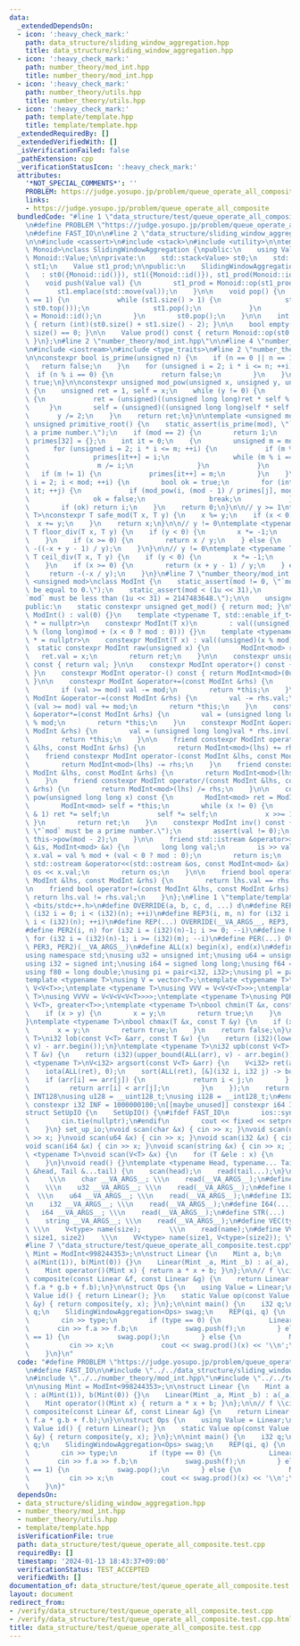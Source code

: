 ```yaml
---
data:
  _extendedDependsOn:
  - icon: ':heavy_check_mark:'
    path: data_structure/sliding_window_aggregation.hpp
    title: data_structure/sliding_window_aggregation.hpp
  - icon: ':heavy_check_mark:'
    path: number_theory/mod_int.hpp
    title: number_theory/mod_int.hpp
  - icon: ':heavy_check_mark:'
    path: number_theory/utils.hpp
    title: number_theory/utils.hpp
  - icon: ':heavy_check_mark:'
    path: template/template.hpp
    title: template/template.hpp
  _extendedRequiredBy: []
  _extendedVerifiedWith: []
  _isVerificationFailed: false
  _pathExtension: cpp
  _verificationStatusIcon: ':heavy_check_mark:'
  attributes:
    '*NOT_SPECIAL_COMMENTS*': ''
    PROBLEM: https://judge.yosupo.jp/problem/queue_operate_all_composite
    links:
    - https://judge.yosupo.jp/problem/queue_operate_all_composite
  bundledCode: "#line 1 \"data_structure/test/queue_operate_all_composite.test.cpp\"\
    \n#define PROBLEM \"https://judge.yosupo.jp/problem/queue_operate_all_composite\"\
    \n#define FAST_IO\n\n#line 2 \"data_structure/sliding_window_aggregation.hpp\"\
    \n\n#include <cassert>\n#include <stack>\n#include <utility>\n\ntemplate <typename\
    \ Monoid>\nclass SlidingWindowAggregation {\npublic:\n    using Value = typename\
    \ Monoid::Value;\n\nprivate:\n    std::stack<Value> st0;\n    std::stack<Value>\
    \ st1;\n    Value st1_prod;\n\npublic:\n    SlidingWindowAggregation()\n     \
    \   : st0({Monoid::id()}), st1({Monoid::id()}), st1_prod(Monoid::id()) {}\n\n\
    \    void push(Value val) {\n        st1_prod = Monoid::op(st1_prod, val);\n \
    \       st1.emplace(std::move(val));\n    }\n\n    void pop() {\n        if (st0.size()\
    \ == 1) {\n            while (st1.size() > 1) {\n                st0.emplace(Monoid::op(st1.top(),\
    \ st0.top()));\n                st1.pop();\n            }\n            st1_prod\
    \ = Monoid::id();\n        }\n        st0.pop();\n    }\n\n    int size() const\
    \ { return (int)(st0.size() + st1.size() - 2); }\n\n    bool empty() const { return\
    \ size() == 0; }\n\n    Value prod() const { return Monoid::op(st0.top(), st1_prod);\
    \ }\n};\n#line 2 \"number_theory/mod_int.hpp\"\n\n#line 4 \"number_theory/mod_int.hpp\"\
    \n#include <iostream>\n#include <type_traits>\n#line 2 \"number_theory/utils.hpp\"\
    \n\nconstexpr bool is_prime(unsigned n) {\n    if (n == 0 || n == 1) {\n     \
    \   return false;\n    }\n    for (unsigned i = 2; i * i <= n; ++i) {\n      \
    \  if (n % i == 0) {\n            return false;\n        }\n    }\n    return\
    \ true;\n}\n\nconstexpr unsigned mod_pow(unsigned x, unsigned y, unsigned mod)\
    \ {\n    unsigned ret = 1, self = x;\n    while (y != 0) {\n        if (y & 1)\
    \ {\n            ret = (unsigned)((unsigned long long)ret * self % mod);\n   \
    \     }\n        self = (unsigned)((unsigned long long)self * self % mod);\n \
    \       y /= 2;\n    }\n    return ret;\n}\n\ntemplate <unsigned mod>\nconstexpr\
    \ unsigned primitive_root() {\n    static_assert(is_prime(mod), \"`mod` must be\
    \ a prime number.\");\n    if (mod == 2) {\n        return 1;\n    }\n\n    unsigned\
    \ primes[32] = {};\n    int it = 0;\n    {\n        unsigned m = mod - 1;\n  \
    \      for (unsigned i = 2; i * i <= m; ++i) {\n            if (m % i == 0) {\n\
    \                primes[it++] = i;\n                while (m % i == 0) {\n   \
    \                 m /= i;\n                }\n            }\n        }\n     \
    \   if (m != 1) {\n            primes[it++] = m;\n        }\n    }\n    for (unsigned\
    \ i = 2; i < mod; ++i) {\n        bool ok = true;\n        for (int j = 0; j <\
    \ it; ++j) {\n            if (mod_pow(i, (mod - 1) / primes[j], mod) == 1) {\n\
    \                ok = false;\n                break;\n            }\n        }\n\
    \        if (ok) return i;\n    }\n    return 0;\n}\n\n// y >= 1\ntemplate <typename\
    \ T>\nconstexpr T safe_mod(T x, T y) {\n    x %= y;\n    if (x < 0) {\n      \
    \  x += y;\n    }\n    return x;\n}\n\n// y != 0\ntemplate <typename T>\nconstexpr\
    \ T floor_div(T x, T y) {\n    if (y < 0) {\n        x *= -1;\n        y *= -1;\n\
    \    }\n    if (x >= 0) {\n        return x / y;\n    } else {\n        return\
    \ -((-x + y - 1) / y);\n    }\n}\n\n// y != 0\ntemplate <typename T>\nconstexpr\
    \ T ceil_div(T x, T y) {\n    if (y < 0) {\n        x *= -1;\n        y *= -1;\n\
    \    }\n    if (x >= 0) {\n        return (x + y - 1) / y;\n    } else {\n   \
    \     return -(-x / y);\n    }\n}\n#line 7 \"number_theory/mod_int.hpp\"\n\ntemplate\
    \ <unsigned mod>\nclass ModInt {\n    static_assert(mod != 0, \"`mod` must not\
    \ be equal to 0.\");\n    static_assert(mod < (1u << 31),\n                  \"\
    `mod` must be less than (1u << 31) = 2147483648.\");\n\n    unsigned val;\n\n\
    public:\n    static constexpr unsigned get_mod() { return mod; }\n\n    constexpr\
    \ ModInt() : val(0) {}\n    template <typename T, std::enable_if_t<std::is_signed_v<T>>\
    \ * = nullptr>\n    constexpr ModInt(T x)\n        : val((unsigned)((long long)x\
    \ % (long long)mod + (x < 0 ? mod : 0))) {}\n    template <typename T, std::enable_if_t<std::is_unsigned_v<T>>\
    \ * = nullptr>\n    constexpr ModInt(T x) : val((unsigned)(x % mod)) {}\n\n  \
    \  static constexpr ModInt raw(unsigned x) {\n        ModInt<mod> ret;\n     \
    \   ret.val = x;\n        return ret;\n    }\n\n    constexpr unsigned get_val()\
    \ const { return val; }\n\n    constexpr ModInt operator+() const { return *this;\
    \ }\n    constexpr ModInt operator-() const { return ModInt<mod>(0u) - *this;\
    \ }\n\n    constexpr ModInt &operator+=(const ModInt &rhs) {\n        val += rhs.val;\n\
    \        if (val >= mod) val -= mod;\n        return *this;\n    }\n    constexpr\
    \ ModInt &operator-=(const ModInt &rhs) {\n        val -= rhs.val;\n        if\
    \ (val >= mod) val += mod;\n        return *this;\n    }\n    constexpr ModInt\
    \ &operator*=(const ModInt &rhs) {\n        val = (unsigned long long)val * rhs.val\
    \ % mod;\n        return *this;\n    }\n    constexpr ModInt &operator/=(const\
    \ ModInt &rhs) {\n        val = (unsigned long long)val * rhs.inv().val % mod;\n\
    \        return *this;\n    }\n\n    friend constexpr ModInt operator+(const ModInt\
    \ &lhs, const ModInt &rhs) {\n        return ModInt<mod>(lhs) += rhs;\n    }\n\
    \    friend constexpr ModInt operator-(const ModInt &lhs, const ModInt &rhs) {\n\
    \        return ModInt<mod>(lhs) -= rhs;\n    }\n    friend constexpr ModInt operator*(const\
    \ ModInt &lhs, const ModInt &rhs) {\n        return ModInt<mod>(lhs) *= rhs;\n\
    \    }\n    friend constexpr ModInt operator/(const ModInt &lhs, const ModInt\
    \ &rhs) {\n        return ModInt<mod>(lhs) /= rhs;\n    }\n\n    constexpr ModInt\
    \ pow(unsigned long long x) const {\n        ModInt<mod> ret = ModInt<mod>::raw(1);\n\
    \        ModInt<mod> self = *this;\n        while (x != 0) {\n            if (x\
    \ & 1) ret *= self;\n            self *= self;\n            x >>= 1;\n       \
    \ }\n        return ret;\n    }\n    constexpr ModInt inv() const {\n        static_assert(is_prime(mod),\
    \ \"`mod` must be a prime number.\");\n        assert(val != 0);\n        return\
    \ this->pow(mod - 2);\n    }\n\n    friend std::istream &operator>>(std::istream\
    \ &is, ModInt<mod> &x) {\n        long long val;\n        is >> val;\n       \
    \ x.val = val % mod + (val < 0 ? mod : 0);\n        return is;\n    }\n\n    friend\
    \ std::ostream &operator<<(std::ostream &os, const ModInt<mod> &x) {\n       \
    \ os << x.val;\n        return os;\n    }\n\n    friend bool operator==(const\
    \ ModInt &lhs, const ModInt &rhs) {\n        return lhs.val == rhs.val;\n    }\n\
    \n    friend bool operator!=(const ModInt &lhs, const ModInt &rhs) {\n       \
    \ return lhs.val != rhs.val;\n    }\n};\n#line 1 \"template/template.hpp\"\n#include\
    \ <bits/stdc++.h>\n#define OVERRIDE(a, b, c, d, ...) d\n#define REP2(i, n) for\
    \ (i32 i = 0; i < (i32)(n); ++i)\n#define REP3(i, m, n) for (i32 i = (i32)(m);\
    \ i < (i32)(n); ++i)\n#define REP(...) OVERRIDE(__VA_ARGS__, REP3, REP2)(__VA_ARGS__)\n\
    #define PER2(i, n) for (i32 i = (i32)(n)-1; i >= 0; --i)\n#define PER3(i, m, n)\
    \ for (i32 i = (i32)(n)-1; i >= (i32)(m); --i)\n#define PER(...) OVERRIDE(__VA_ARGS__,\
    \ PER3, PER2)(__VA_ARGS__)\n#define ALL(x) begin(x), end(x)\n#define LEN(x) (i32)(x.size())\n\
    using namespace std;\nusing u32 = unsigned int;\nusing u64 = unsigned long long;\n\
    using i32 = signed int;\nusing i64 = signed long long;\nusing f64 = double;\n\
    using f80 = long double;\nusing pi = pair<i32, i32>;\nusing pl = pair<i64, i64>;\n\
    template <typename T>\nusing V = vector<T>;\ntemplate <typename T>\nusing VV =\
    \ V<V<T>>;\ntemplate <typename T>\nusing VVV = V<V<V<T>>>;\ntemplate <typename\
    \ T>\nusing VVVV = V<V<V<V<T>>>>;\ntemplate <typename T>\nusing PQR = priority_queue<T,\
    \ V<T>, greater<T>>;\ntemplate <typename T>\nbool chmin(T &x, const T &y) {\n\
    \    if (x > y) {\n        x = y;\n        return true;\n    }\n    return false;\n\
    }\ntemplate <typename T>\nbool chmax(T &x, const T &y) {\n    if (x < y) {\n \
    \       x = y;\n        return true;\n    }\n    return false;\n}\ntemplate <typename\
    \ T>\ni32 lob(const V<T> &arr, const T &v) {\n    return (i32)(lower_bound(ALL(arr),\
    \ v) - arr.begin());\n}\ntemplate <typename T>\ni32 upb(const V<T> &arr, const\
    \ T &v) {\n    return (i32)(upper_bound(ALL(arr), v) - arr.begin());\n}\ntemplate\
    \ <typename T>\nV<i32> argsort(const V<T> &arr) {\n    V<i32> ret(arr.size());\n\
    \    iota(ALL(ret), 0);\n    sort(ALL(ret), [&](i32 i, i32 j) -> bool {\n    \
    \    if (arr[i] == arr[j]) {\n            return i < j;\n        } else {\n  \
    \          return arr[i] < arr[j];\n        }\n    });\n    return ret;\n}\n#ifdef\
    \ INT128\nusing u128 = __uint128_t;\nusing i128 = __int128_t;\n#endif\n[[maybe_unused]]\
    \ constexpr i32 INF = 1000000100;\n[[maybe_unused]] constexpr i64 INF64 = 3000000000000000100;\n\
    struct SetUpIO {\n    SetUpIO() {\n#ifdef FAST_IO\n        ios::sync_with_stdio(false);\n\
    \        cin.tie(nullptr);\n#endif\n        cout << fixed << setprecision(15);\n\
    \    }\n} set_up_io;\nvoid scan(char &x) { cin >> x; }\nvoid scan(u32 &x) { cin\
    \ >> x; }\nvoid scan(u64 &x) { cin >> x; }\nvoid scan(i32 &x) { cin >> x; }\n\
    void scan(i64 &x) { cin >> x; }\nvoid scan(string &x) { cin >> x; }\ntemplate\
    \ <typename T>\nvoid scan(V<T> &x) {\n    for (T &ele : x) {\n        scan(ele);\n\
    \    }\n}\nvoid read() {}\ntemplate <typename Head, typename... Tail>\nvoid read(Head\
    \ &head, Tail &...tail) {\n    scan(head);\n    read(tail...);\n}\n#define CHAR(...)\
    \     \\\n    char __VA_ARGS__; \\\n    read(__VA_ARGS__);\n#define U32(...) \
    \    \\\n    u32 __VA_ARGS__; \\\n    read(__VA_ARGS__);\n#define U64(...)   \
    \  \\\n    u64 __VA_ARGS__; \\\n    read(__VA_ARGS__);\n#define I32(...)     \\\
    \n    i32 __VA_ARGS__; \\\n    read(__VA_ARGS__);\n#define I64(...)     \\\n \
    \   i64 __VA_ARGS__; \\\n    read(__VA_ARGS__);\n#define STR(...)        \\\n\
    \    string __VA_ARGS__; \\\n    read(__VA_ARGS__);\n#define VEC(type, name, size)\
    \ \\\n    V<type> name(size);       \\\n    read(name);\n#define VVEC(type, name,\
    \ size1, size2)    \\\n    VV<type> name(size1, V<type>(size2)); \\\n    read(name);\n\
    #line 7 \"data_structure/test/queue_operate_all_composite.test.cpp\"\n\nusing\
    \ Mint = ModInt<998244353>;\n\nstruct Linear {\n    Mint a, b;\n    Linear() :\
    \ a(Mint(1)), b(Mint(0)) {}\n    Linear(Mint _a, Mint _b) : a(_a), b(_b) {}\n\
    \    Mint operator()(Mint x) { return a * x + b; }\n};\n\n// f \\circ g\nLinear\
    \ composite(const Linear &f, const Linear &g) {\n    return Linear(f.a * g.a,\
    \ f.a * g.b + f.b);\n}\n\nstruct Ops {\n    using Value = Linear;\n    static\
    \ Value id() { return Linear(); }\n    static Value op(const Value &x, const Value\
    \ &y) { return composite(y, x); }\n};\n\nint main() {\n    i32 q;\n    cin >>\
    \ q;\n    SlidingWindowAggregation<Ops> swag;\n    REP(qi, q) {\n        i32 type;\n\
    \        cin >> type;\n        if (type == 0) {\n            Linear f;\n     \
    \       cin >> f.a >> f.b;\n            swag.push(f);\n        } else if (type\
    \ == 1) {\n            swag.pop();\n        } else {\n            Mint x;\n  \
    \          cin >> x;\n            cout << swag.prod()(x) << '\\n';\n        }\n\
    \    }\n}\n"
  code: "#define PROBLEM \"https://judge.yosupo.jp/problem/queue_operate_all_composite\"\
    \n#define FAST_IO\n\n#include \"../../data_structure/sliding_window_aggregation.hpp\"\
    \n#include \"../../number_theory/mod_int.hpp\"\n#include \"../../template/template.hpp\"\
    \n\nusing Mint = ModInt<998244353>;\n\nstruct Linear {\n    Mint a, b;\n    Linear()\
    \ : a(Mint(1)), b(Mint(0)) {}\n    Linear(Mint _a, Mint _b) : a(_a), b(_b) {}\n\
    \    Mint operator()(Mint x) { return a * x + b; }\n};\n\n// f \\circ g\nLinear\
    \ composite(const Linear &f, const Linear &g) {\n    return Linear(f.a * g.a,\
    \ f.a * g.b + f.b);\n}\n\nstruct Ops {\n    using Value = Linear;\n    static\
    \ Value id() { return Linear(); }\n    static Value op(const Value &x, const Value\
    \ &y) { return composite(y, x); }\n};\n\nint main() {\n    i32 q;\n    cin >>\
    \ q;\n    SlidingWindowAggregation<Ops> swag;\n    REP(qi, q) {\n        i32 type;\n\
    \        cin >> type;\n        if (type == 0) {\n            Linear f;\n     \
    \       cin >> f.a >> f.b;\n            swag.push(f);\n        } else if (type\
    \ == 1) {\n            swag.pop();\n        } else {\n            Mint x;\n  \
    \          cin >> x;\n            cout << swag.prod()(x) << '\\n';\n        }\n\
    \    }\n}"
  dependsOn:
  - data_structure/sliding_window_aggregation.hpp
  - number_theory/mod_int.hpp
  - number_theory/utils.hpp
  - template/template.hpp
  isVerificationFile: true
  path: data_structure/test/queue_operate_all_composite.test.cpp
  requiredBy: []
  timestamp: '2024-01-13 18:43:37+09:00'
  verificationStatus: TEST_ACCEPTED
  verifiedWith: []
documentation_of: data_structure/test/queue_operate_all_composite.test.cpp
layout: document
redirect_from:
- /verify/data_structure/test/queue_operate_all_composite.test.cpp
- /verify/data_structure/test/queue_operate_all_composite.test.cpp.html
title: data_structure/test/queue_operate_all_composite.test.cpp
---
```

